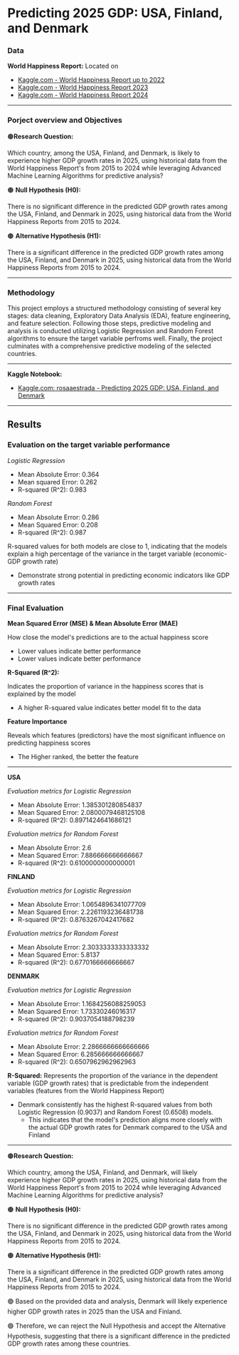 # Predicting 2025 GDP: USA, Finland, and Denmark

### Data
**World Happiness Report:** Located on 
- [Kaggle.com - World Happiness Report up to 2022](https://www.kaggle.com/datasets/mathurinache/world-happiness-report)
- [Kaggle.com - World Happiness Report 2023](https://www.kaggle.com/datasets/ajaypalsinghlo/world-happiness-report-2023)
- [Kaggle.com - World Happiness Report 2024](https://www.kaggle.com/datasets/ajaypalsinghlo/world-happiness-report-2024)

------------------------------------------------------------------------------------------------------------------------
### Porject overview and Objectives

🟤**Research Question:**

Which country, among the USA, Finland, and Denmark, is likely to experience higher GDP growth rates in 2025, using historical data from the World Happiness Report's from 2015 to 2024 while leveraging Advanced Machine Learning Algorithms for predictive analysis?

🟤 **Null Hypothesis (H0):**

There is no significant difference in the predicted GDP growth rates among the USA, Finland, and Denmark in 2025, using historical data from the World Happiness Reports from 2015 to 2024.

🟤 **Alternative Hypothesis (H1):**

There is a significant difference in the predicted GDP growth rates among the USA, Finland, and Denmark in 2025, using historical data from the World Happiness Reports from 2015 to 2024.

------------------------------------------------------------------------------------------------------------------------

### Methodology

This project employs a structured methodology consisting of several key stages: data cleaning, Exploratory Data Analysis (EDA), feature engineering, and feature selection. Following those steps, predictive modeling and analysis is conducted utilizing Logistic Regression and Random Forest algorithms to ensure the target variable perfroms well. Finally, the project culminates with a comprehensive predictive modeling of the selected countries.

------------------------------------------------------------------------------------------------------------------------

**Kaggle Notebook:**
- [Kaggle.com: rosaaestrada - Predicting 2025 GDP: USA, Finland, and Denmark](https://www.kaggle.com/code/rosaaestrada/predicting-2025-gdp-usa-finland-and-denmark)

------------------------------------------------------------------------------------------------------------------------
## Results
### Evaluation on the target variable performance

*Logistic Regression*
- Mean Absolute Error: 0.364
- Mean squared Error: 0.262
- R-squared (R^2): 0.983

*Random Forest*
- Mean Absolute Error: 0.286
- Mean Squared Error: 0.208
- R-squared (R^2): 0.987

R-squared values for both models are close to 1, indicating that the models explain a high percentage of the variance in the target variable (economic- GDP growth rate)
- Demonstrate strong potential in predicting economic indicators like GDP growth rates

------------------------------------------------------------------------------------------------------------------------

### Final Evaluation

**Mean Squared Error (MSE) & Mean Absolute Error (MAE)**

How close the model's predictions are to the actual happiness score
- Lower values indicate better performance
- Lower values indicate better performance

**R-Squared (R^2):**

Indicates the proportion of variance in the happiness scores that is explained by the model
- A higher R-squared value indicates better model fit to the data

**Feature Importance**

Reveals which features (predictors) have the most significant influence on predicting happiness scores
- The Higher ranked, the better the feature

------------------------------------------------------------------------------------------------------------------------

**USA**

*Evaluation metrics for Logistic Regression*
- Mean Absolute Error: 1.385301280854837
- Mean Squared Error: 2.0800079468125108
- R-squared (R^2): 0.8971424641686121

*Evaluation metrics for Random Forest*
- Mean Absolute Error: 2.6
- Mean Squared Error: 7.886666666666667
- R-squared (R^2): 0.6100000000000001

**FINLAND**

*Evaluation metrics for Logistic Regression*
- Mean Absolute Error: 1.0654896341077709
- Mean Squared Error: 2.2261193236481738
- R-squared (R^2): 0.8763267042417682

*Evaluation metrics for Random Forest*
- Mean Absolute Error: 2.3033333333333332
- Mean Squared Error: 5.8137
- R-squared (R^2): 0.6770166666666667

**DENMARK**

*Evaluation metrics for Logistic Regression*
- Mean Absolute Error: 1.1684256088259053
- Mean Squared Error: 1.73330246016317
- R-squared (R^2): 0.9037054188798239

*Evaluation metrics for Random Forest*
- Mean Absolute Error: 2.2866666666666666
- Mean Squared Error: 6.285666666666667
- R-squared (R^2): 0.6507962962962963

**R-Squared:** Represents the proportion of the variance in the dependent variable (GDP growth rates) that is predictable from the independent variables (features from the World Happiness Report) 
- Denmark consistently has the highest R-squared values from both Logistic Regression (0.9037) and Random Forest (0.6508) models.
  - This indicates that the model's prediction aligns more closely with the actual GDP growth rates for Denmark compared to the USA and Finland 

------------------------------------------------------------------------------------------------------------------------

🟤**Research Question:**

Which country, among the USA, Finland, and Denmark, will likely experience higher GDP growth rates in 2025, using historical data from the World Happiness Report's from 2015 to 2024 while leveraging Advanced Machine Learning Algorithms for predictive analysis?

🟤 **Null Hypothesis (H0):**

There is no significant difference in the predicted GDP growth rates among the USA, Finland, and Denmark in 2025, using historical data from the World Happiness Reports from 2015 to 2024.

🟤 **Alternative Hypothesis (H1):**

There is a significant difference in the predicted GDP growth rates among the USA, Finland, and Denmark in 2025, using historical data from the World Happiness Reports from 2015 to 2024.

🟢 Based on the provided data and analysis, Denmark will likely experience higher GDP growth rates in 2025 than the USA and Finland.

🟢 Therefore, we can reject the Null Hypothesis and accept the Alternative Hypothesis, suggesting that there is a significant difference in the predicted GDP growth rates among these countries.
